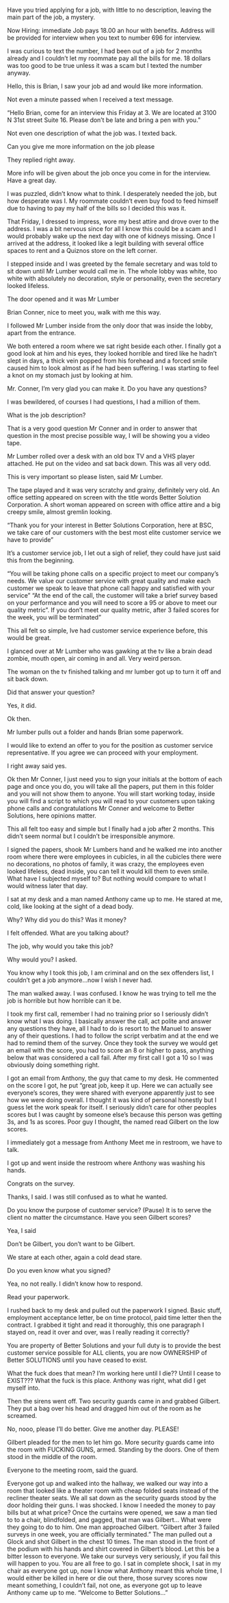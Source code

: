 

Have you tried applying for a job, with little to no description, leaving the main part of the job, a mystery. 

Now Hiring: immediate 
Job pays 18.00 an hour with benefits. Address will be provided for interview when you text to number 696 for interview. 

I was curious to text the number, I had been out of a job for 2 months already and I couldn’t let my roommate pay all the bills for me. 18 dollars was too good to be true unless it was a scam but I texted the number anyway. 

Hello, this is Brian, I saw your job ad and would like more information. 

Not even a minute passed when I received a text message.

“Hello Brian, come for an interview this Friday at 3. We are located at 3100 N 31st street Suite 16. Please don’t be late and bring a pen with you.”

Not even one description of what the job was. I texted back.

Can you give me more information on the job please

They replied right away. 

More info will be given about the job once you come in for the interview. Have a great day. 

I was puzzled, didn’t know what to think. I desperately needed the job, but how desperate was I. My roommate couldn’t even buy food to feed himself due to having to pay my half of the bills so I decided this was it. 

That Friday, I dressed to impress, wore my best attire and drove over to the address. I was a bit nervous since for all I know this could be a scam and I would probably wake up the next day with one of kidneys missing. Once I arrived at the address, it looked like a legit building with several office spaces to rent and a Quiznos store on the left corner. 

I stepped inside and I was greeted by the female secretary and was told to sit down until Mr Lumber would call me in. The whole lobby was white, too white with absolutely no decoration, style or personality, even the secretary looked lifeless. 

The door opened and it was Mr Lumber

Brian Conner, nice to meet you, walk with me this way. 

I followed Mr Lumber inside from the only door that was inside the lobby, apart from the entrance. 

We both entered a room where we sat right beside each other. I finally got a good look at him and his eyes, they looked horrible and tired like he hadn’t slept in days, a thick vein popped from his forehead and a forced smile caused him to look almost as if he had been suffering. I was starting to feel a knot on my stomach just by looking at him. 

Mr. Conner, I’m very glad you can make it. Do you have any questions?  

I was bewildered, of courses I had questions, I had a million of them. 

What is the job description?

That is a very good question Mr Conner and in order to answer that question in the most precise possible way, I will be showing you a video tape. 

Mr Lumber rolled over a desk with an old box TV and a VHS player attached. He put on the video and sat back down. This was all very odd. 

This is very important so please listen, said Mr Lumber. 

The tape played and it was very scratchy and grainy, definitely very old. An office setting appeared on screen with the title words Better Solution Corporation. A short woman appeared on screen with office attire and a big creepy smile, almost gremlin looking. 

“Thank you for your interest in Better Solutions Corporation, here at BSC, we take care of our customers with the best most elite customer service we have to provide”

It’s a customer service job, I let out a sigh of relief, they could have just said this from the beginning. 

“You will be taking phone calls on a specific project to meet our company’s needs. We value our customer service with great quality and make each customer we speak to leave that phone call happy and satisfied with your service” “At the end of the call,  the customer will take a brief survey based on your performance and you will need to score a 95 or above to meet our quality metric”.  If you don’t meet our quality metric, after 3 failed scores for the week, you will be terminated”

This all felt so simple, Ive had customer service experience before, this would be great. 

I glanced over at Mr Lumber who was gawking at the tv like a brain dead zombie, mouth open, air coming in and all. Very weird person. 

The woman on the tv finished talking and mr lumber got up to turn it off and sit back down. 

Did that answer your question?

Yes, it did. 

Ok then. 

Mr lumber pulls out a folder and hands Brian some paperwork. 

I would like to extend an offer to you for the position as customer service representative. If you agree we can proceed with your employment. 

I right away said yes. 

Ok then Mr Conner, I just need you to sign your initials at the bottom of each page and once you do, you will take all the papers, put them in this folder and you will not show them to anyone. You will start working today, inside you will find a script to which you will read to your customers upon taking phone calls and congratulations Mr Conner and welcome to Better Solutions, here opinions matter. 

This all felt too easy and simple but I finally had a job after 2 months. This didn’t seem normal but I couldn’t be irresponsible anymore. 

I signed the papers, shook Mr Lumbers hand and he walked me into another room where there were employees in cubicles, in all the cubicles there were no decorations, no photos of family, it was crazy, the employees even looked lifeless, dead inside, you can tell it would kill them to even smile. What have I subjected myself to? But nothing would compare to what I would witness later that day. 

I sat at my desk and a man named Anthony came up to me. He stared at me, cold, like looking at the sight of a dead body. 

Why? Why did you do this? Was it money?

I felt offended. What are you talking about?

The job, why would you take this job?

Why would you? I asked. 

You know why I took this job, I am criminal and on the sex offenders list, I couldn’t get a job anymore…now I wish I never had. 

The man walked away. I was confused. I know he was trying to tell me the job is horrible but how horrible can it be. 

I took my first call, remember I had no training prior so I seriously didn’t know what I was doing. I basically answer the call, act polite and answer any questions they have, all I had to do is resort to the Manuel to answer any of their questions. I had to follow the script verbatim and at the end we had to remind them of the survey. Once they took the survey we would get an email with the score, you had to score an 8 or higher to pass, anything below that was considered a call fail. After my first call I got a 10 so I was obviously doing something right.  

I got an email from Anthony, the guy that came to my desk. He commented on the score I got, he put “great job, keep it up. Here we can actually see everyone’s scores, they were shared with everyone apparently just to see how we were doing overall. I thought it was kind of personal honestly but I guess let the work speak for itself. I seriously didn’t care for other peoples scores but I was caught by someone else’s because this person was getting 3s, and 1s as scores. Poor guy I thought, the named read Gilbert on the low scores. 

I immediately got a message from Anthony
Meet me in restroom, we have to talk. 

I got up and went inside the restroom where Anthony was washing his hands. 

Congrats on the survey. 

Thanks, I said. I was still confused as to what he wanted. 

Do you know the purpose of customer service? (Pause) It is to serve the client no matter the circumstance. Have you seen Gilbert scores?

Yea, I said

Don’t be Gilbert, you don’t want to be Gilbert. 

We stare at each other, again a cold dead stare. 

Do you even know what you signed?

Yea, no not really. I didn’t know how to respond. 

Read your paperwork. 

I rushed back to my desk and pulled out the paperwork I signed. Basic stuff, employment acceptance letter, be on time protocol, paid time letter then the contract. I grabbed it tight and read it thoroughly, this one paragraph I stayed on, read it over and over, was I really reading it correctly?

You are property of Better Solutions and your full duty is to provide the best customer service possible for ALL clients, you are now OWNERSHIP of Better SOLUTIONS until you have ceased to exist. 

What the fuck does that mean? I’m working here until I die?? Until I cease to EXIST??? What the fuck is this place. Anthony was right, what did I get myself into. 

Then the sirens went off. Two security guards came in and grabbed Gilbert. They put a bag over his head and dragged him out of the room as he screamed. 

No, nooo, please I’ll do better. Give me another day. PLEASE!

Gilbert pleaded for the men to let him go. More security guards came into the room with FUCKING GUNS, armed. Standing by the doors. One of them stood in the middle of the room. 

Everyone to the meeting room, said the guard.

Everyone got up and walked into the hallway, we walked our way into a room that looked like a theater room with cheap folded seats instead of the recliner theater seats. We all sat down as the security guards stood by the door holding their guns. I was shocked. I know I needed the money to pay bills but at what price? Once the curtains were opened, we saw a man tied to to a chair, blindfolded, and gagged, that man was Gilbert… 
What were they going to do to him. 
One man approached Gilbert.
“Gilbert after 3 failed surveys in one week, you are officially terminated.” 
The man pulled out a Glock and shot Gilbert in the chest 10 times. The man stood in the front of the podium with his hands and shirt covered in Gilbert’s blood. 
Let this be a bitter lesson to everyone. We take our surveys very seriously, if you fail this will happen to you. You are all free to go. 
I sat in complete shock, I sat in my chair as everyone got up, now I know what Anthony meant this whole time, I would either be killed in here or die out there, those survey scores now meant something, I couldn’t fail, not one, as everyone got up to leave Anthony came up to me. “Welcome to Better Solutions…”
